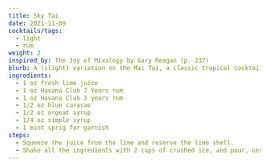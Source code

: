 ```yaml
---
title: Sky Tai
date: 2021-11-09
cocktails/tags:
  - light
  - rum
weight: 2
inspired_by: The Joy of Mixology by Gary Reagan (p. 237)
blurb: A (slight) variation on the Mai Tai, a classic tropical cocktail that will make you feel like you're a pensioner living in Florida.
ingredients:
  - 1 oz fresh lime juice
  - 1 oz Havana Club 7 Years rum
  - 1 oz Havana Club 3 years rum
  - 1/2 oz blue curacao
  - 1/2 oz orgeat syrup
  - 1/4 oz simple syrup
  - 1 mint sprig for garnish
steps:
  - Squeeze the juice from the lime and reserve the lime shell.
  - Shake all the ingredients with 2 cups of crushed ice, and pour, unstrained into a double old-fashioned glass. Sink the lime shell into the drink, and add the garnish.
---
```

